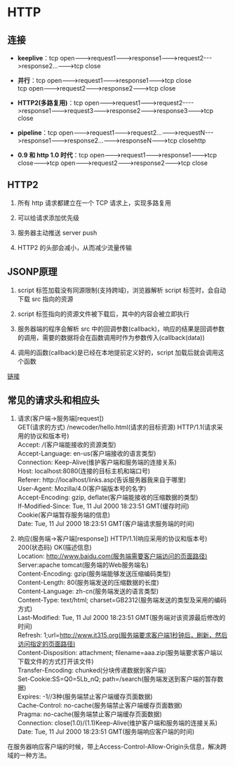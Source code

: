 # HTTP

## 连接

- **keeplive**：tcp open--->request1--->response1--->request2--->response2...--->tcp close

- **并行**：tcp open--->request1--->response1--->tcp close  
  tcp open--->request2--->response2--->tcp close

- **HTTP2(多路复用)**：tcp open--->request1--->request2---->response1--->request3--->response2--->response3--->tcp close

- **pipeline**：tcp open--->request1--->request2...--->requestN--->response1--->response2...--->responseN--->tcp closehttp

- **0.9 和 http 1.0 时代**：tcp open--->request1--->response1--->tcp close--->tcp open--->request2--->response2--->tcp close

## HTTP2

1. 所有 http 请求都建立在一个 TCP 请求上，实现多路复用

2. 可以给请求添加优先级

3. 服务器主动推送 server push

4. HTTP2 的头部会减小，从而减少流量传输

## JSONP原理

1. script 标签加载没有同源限制(支持跨域)，浏览器解析 script 标签时，会自动下载 src 指向的资源

2. script 标签指向的资源文件被下载后，其中的内容会被立即执行

3. 服务器端的程序会解析 src 中的回调参数(callback)，响应的结果是回调参数的调用，需要的数据将会在函数调用时作为参数传入(callback(data))

4. 调用的函数(callback)是已经在本地提前定义好的，script 加载后就会调用这个函数

[链接](http://www.cnblogs.com/giggle/p/5496596.html)

## 常见的请求头和相应头

1. 请求(客户端->服务端[request])  
    GET(请求的方式) /newcoder/hello.html(请求的目标资源) HTTP/1.1(请求采用的协议和版本号)  
    Accept: */*(客户端能接收的资源类型)  
    Accept-Language: en-us(客户端接收的语言类型)  
    Connection: Keep-Alive(维护客户端和服务端的连接关系)  
    Host: localhost:8080(连接的目标主机和端口号)  
    Referer: http://localhost/links.asp(告诉服务器我来自于哪里)  
    User-Agent: Mozilla/4.0(客户端版本号的名字)  
    Accept-Encoding: gzip, deflate(客户端能接收的压缩数据的类型)  
    If-Modified-Since: Tue, 11 Jul 2000 18:23:51 GMT(缓存时间)  
    Cookie(客户端暂存服务端的信息)  
    Date: Tue, 11 Jul 2000 18:23:51 GMT(客户端请求服务端的时间)  

2. 响应(服务端->客户端[response])
    HTTP/1.1(响应采用的协议和版本号) 200(状态码) OK(描述信息)  
    Location: http://www.baidu.com(服务端需要客户端访问的页面路径) 
    Server:apache tomcat(服务端的Web服务端名)  
    Content-Encoding: gzip(服务端能够发送压缩编码类型)  
    Content-Length: 80(服务端发送的压缩数据的长度)  
    Content-Language: zh-cn(服务端发送的语言类型)  
    Content-Type: text/html; charset=GB2312(服务端发送的类型及采用的编码方式)  
    Last-Modified: Tue, 11 Jul 2000 18:23:51 GMT(服务端对该资源最后修改的时间)  
    Refresh: 1;url=http://www.it315.org(服务端要求客户端1秒钟后，刷新，然后访问指定的页面路径)  
    Content-Disposition: attachment; filename=aaa.zip(服务端要求客户端以下载文件的方式打开该文件)  
    Transfer-Encoding: chunked(分块传递数据到客户端）  
    Set-Cookie:SS=Q0=5Lb_nQ; path=/search(服务端发送到客户端的暂存数据)  
    Expires: -1//3种(服务端禁止客户端缓存页面数据)  
    Cache-Control: no-cache(服务端禁止客户端缓存页面数据)  
    Pragma: no-cache(服务端禁止客户端缓存页面数据)  
    Connection: close(1.0)/(1.1)Keep-Alive(维护客户端和服务端的连接关系)  
    Date: Tue, 11 Jul 2000 18:23:51 GMT(服务端响应客户端的时间)  

在服务器响应客户端的时候，带上Access-Control-Allow-Origin头信息，解决跨域的一种方法。